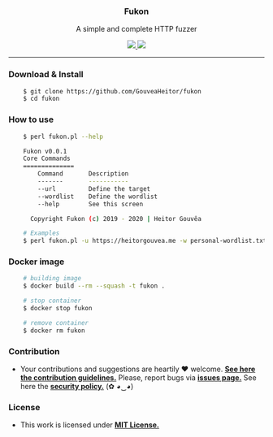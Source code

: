 <p align="center">
  <h3 align="center"><b>Fukon</b></h3>
  <p align="center">A simple and complete HTTP fuzzer</p>
  <p align="center">
    <a href="https://github.com/GouveaHeitor/security-spellbook/blob/master/LICENSE.md">
      <img src="https://img.shields.io/badge/license-MIT-blue.svg">
    </a>
    <a href="https://github.com/GouveaHeitor/security-spellbook/releases">
      <img src="https://img.shields.io/badge/version-0.1-blue.svg">
    </a>
  </p>
</p>

---

### Download & Install

```bash 
    $ git clone https://github.com/GouveaHeitor/fukon
    $ cd fukon
```
### How to use

```bash
    $ perl fukon.pl --help

    Fukon v0.0.1
    Core Commands
    ==============
        Command       Description
        -------       -----------
        --url         Define the target
        --wordlist    Define the wordlist
        --help        See this screen

      Copyright Fukon (c) 2019 - 2020 | Heitor Gouvêa

    # Examples
    $ perl fukon.pl -u https://heitorgouvea.me -w personal-wordlist.txt -t 5
```

### Docker image

```bash
    # building image
    $ docker build --rm --squash -t fukon .

    # stop container
    $ docker stop fukon

    # remove container
    $ docker rm fukon
```

### Contribution

- Your contributions and suggestions are heartily ♥ welcome. [**See here the contribution guidelines.**](/.github/CONTRIBUTING.md) Please, report bugs via [**issues page.**](https://github.com/GouveaHeitor/fukon/issues) See here the [**security policy.**](./github/SECURITY.md) (✿ ◕‿◕) 

### License

- This work is licensed under [**MIT License.**](https://github.com/GouveaHeitor/fukon/blob/master/LICENSE.md)
